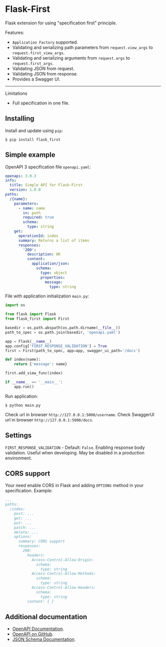 # Flask-First

Flask extension for using "specification first" principle.

Features:

* `Application Factory` supported.
* Validating and serializing path parameters from `request.view_args` to `request.first_view_args`.
* Validating and serializing arguments from `request.args` to `request.first_args`.
* Validating JSON from request.
* Validating JSON from response.
* Provides a Swagger UI.

----

Limitations

* Full specification in one file.

## Installing

Install and update using `pip`:

```shell
$ pip install flask_first
```

Simple example
--------------
OpenAPI 3 specification file `openapi.yaml`:

```yaml
openapi: 3.0.3
info:
  title: Simple API for Flask-First
  version: 1.0.0
paths:
  /{name}:
    parameters:
      - name: name
        in: path
        required: true
        schema:
          type: string
    get:
      operationId: index
      summary: Returns a list of items
      responses:
        '200':
          description: OK
          content:
            application/json:
              schema:
                type: object
                properties:
                  message:
                    type: string
```

File with application initialization `main.py`:

```python
import os

from flask import Flask
from flask_first import First

basedir = os.path.abspath(os.path.dirname(__file__))
path_to_spec = os.path.join(basedir, 'openapi.yaml')

app = Flask(__name__)
app.config['FIRST_RESPONSE_VALIDATION'] = True
first = First(path_to_spec, app=app, swagger_ui_path='/docs')

def index(name):
    return {'message': name}

first.add_view_func(index)

if __name__ == '__main__':
    app.run()

```

Run application:

```shell
$ python main.py
```

Check url in browser `http://127.0.0.1:5000/username`. Check SwaggerUI url in browser `http://127.0.0.1:5000/docs`.

## Settings

`FIRST_RESPONSE_VALIDATION` - Default: `False`. Enabling response body validation. Useful when
developing. May be disabled in a production environment.

## CORS support

Your need enable CORS in Flask and adding `OPTIONS` method in your specification. Example:

```yaml
...
paths:
  /index:
    post: ...
    get: ...
    put: ...
    patch: ...
    delete: ...
    options:
      summary: CORS support
      responses:
        200:
          headers:
            Access-Control-Allow-Origin:
              schema:
                type: string
            Access-Control-Allow-Methods:
              schema:
                type: string
            Access-Control-Allow-Headers:
              schema:
                type: string
          content: { }
```

## Additional documentation

* [OpenAPI Documentation](https://swagger.io/specification/).
* [OpenAPI on GitHub](https://github.com/OAI/OpenAPI-Specification).
* [JSON Schema Documentation](https://json-schema.org/specification.html).
